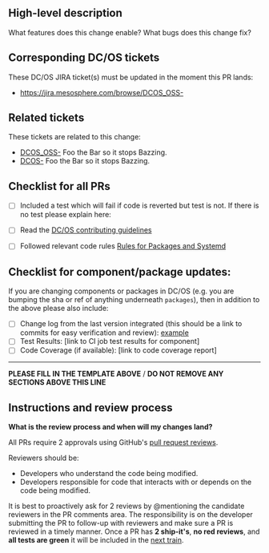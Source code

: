 ## High-level description

What features does this change enable? What bugs does this change fix?


## Corresponding DC/OS tickets

These DC/OS JIRA ticket(s) must be updated in the moment this PR lands:

  - https://jira.mesosphere.com/browse/DCOS_OSS-<number>


## Related tickets

These tickets are related to this change:

  - [DCOS_OSS-<number>](https://jira.mesosphere.com/browse/DCOS_OSS-<number>) Foo the Bar so it stops Bazzing.
  - [DCOS-<number>](https://jira.mesosphere.com/browse/DCOS-<number>) Foo the Bar so it stops Bazzing.


## Checklist for all PRs

  - [ ] Included a test which will fail if code is reverted but test is not. If there is no test please explain here:
  - [ ] Read the [DC/OS contributing guidelines](https://github.com/dcos/dcos/blob/master/contributing.md)
  - [ ] Followed relevant code rules [Rules for Packages and Systemd](https://github.com/dcos/dcos/tree/master/docs)


## Checklist for component/package updates:

If you are changing components or packages in DC/OS (e.g. you are bumping the sha or ref of anything underneath `packages`), then in addition to the above please also include:

  - [ ] Change log from the last version integrated (this should be a link to commits for easy verification and review): [example](https://github.com/dcos/dcos-mesos-modules/compare/f6fa27d7c40f4207ba3bb2274e2cfe79b62a395a...6660b90fbbf69a15ef46d0184e36755881d6a5ae)
  - [ ] Test Results: [link to CI job test results for component]
  - [ ] Code Coverage (if available): [link to code coverage report]
___
**PLEASE FILL IN THE TEMPLATE ABOVE** / **DO NOT REMOVE ANY SECTIONS ABOVE THIS LINE**


## Instructions and review process

**What is the review process and when will my changes land?**

All PRs require 2 approvals using GitHub's [pull request reviews](https://help.github.com/articles/about-pull-request-reviews/).

Reviewers should be:
* Developers who understand the code being modified.
* Developers responsible for code that interacts with or depends on the code being modified.

It is best to proactively ask for 2 reviews by @mentioning the candidate reviewers in the PR comments area. The responsibility is on the developer submitting the PR to follow-up with reviewers and make sure a PR is reviewed in a timely manner. Once a PR has **2 ship-it's**, **no red reviews**, and **all tests are green** it will be included in the [next train](https://github.com/dcos/dcos/blob/master/contributing.md).
